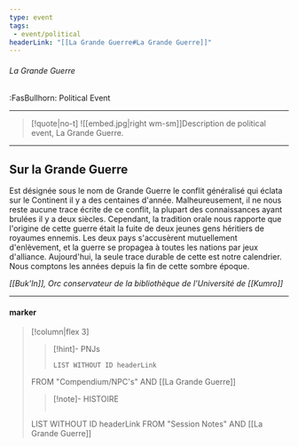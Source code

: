 ```yaml
---
type: event
tags:
 - event/political
headerLink: "[[La Grande Guerre#La Grande Guerre]]"
---
```


###### La Grande Guerre
<span class="sub2">:FasBullhorn: Political Event</span>
___

> [!quote|no-t]
>![[embed.jpg|right wm-sm]]Description de political event, La Grande Guerre.
<span class="clearfix"></span>

***
## __Sur la Grande Guerre__
Est désignée sous le nom de Grande Guerre le conflit généralisé qui éclata sur le Continent il y a des centaines d'année. Malheureusement, il ne nous reste aucune trace écrite de ce conflit, la plupart des connaissances ayant brulées il y a deux siècles. Cependant, la tradition orale nous rapporte que l'origine de cette guerre était la fuite de deux jeunes gens héritiers de royaumes ennemis. Les deux pays s'accusèrent mutuellement d'enlèvement, et la guerre se propagea à toutes les nations par jeux d'alliance.
Aujourd'hui, la seule trace durable de cette est notre calendrier. Nous comptons les années depuis la fin de cette sombre époque.

*[[Buk'In]], Orc conservateur de la bibliothèque de l'Université de [[Kumro]]*

***

#### marker
> [!column|flex 3]
>>[!hint]- PNJs
>>```dataview
>>LIST WITHOUT ID headerLink
>FROM "Compendium/NPC's" AND [[La Grande Guerre]]
>
>>[!note]- HISTOIRE
>>```dataview
>LIST WITHOUT ID headerLink
>FROM "Session Notes" AND [[La Grande Guerre]]